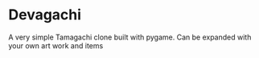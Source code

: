 # Devagachi
A very simple Tamagachi clone built with pygame. Can be expanded with your own art work and items
